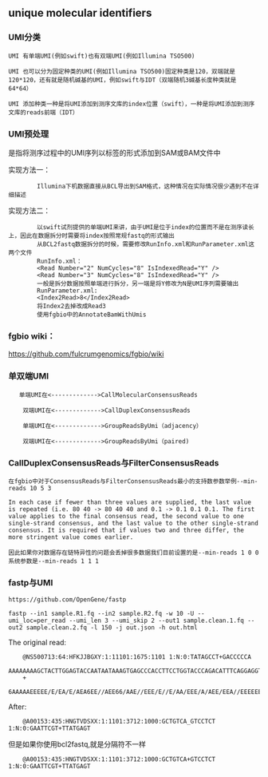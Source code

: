 ##  unique molecular identifiers

### UMI分类

    UMI 有单端UMI(例如swift)也有双端UMI(例如Illumina TSO500)

    UMI 也可以分为固定种类的UMI(例如Illumina TSO500)固定种类是120，双端就是120*120，还有就是随机碱基的UMI，例如swift与IDT（双端随机3碱基长度种类就是64*64）

    UMI 添加种类一种是将UMI添加到测序文库的index位置（swift），一种是将UMI添加到测序文库的reads前端（IDT）

### UMI预处理

是指将测序过程中的UMI序列以标签的形式添加到SAM或BAM文件中

实现方法一：

            Illumina下机数据直接从BCL导出到SAM格式，这种情况在实际情况很少遇到不在详细描述
实现方法二：

            以swift试剂提供的单端UMI来讲，由于UMI是位于index的位置而不是在测序读长上，因此在数据拆分时需要将index按照常规fastq的形式输出
            从BCL2fastq数据拆分的时候，需要修改RunInfo.xml和RunParameter.xml这两个文件
            RunInfo.xml：
            <Read Number="2" NumCycles="8" IsIndexedRead="Y" />
            <Read Number="3" NumCycles="8" IsIndexedRead="Y" />
            一般是拆分数据按照单端进行拆分，另一端是将Y修改为N是UMI序列需要输出
            RunParameter.xml:
            <Index2Read>8</Index2Read>
            将Index2去掉改成Read3
            使用fgbio中的AnnotateBamWithUmis
            
            
### fgbio wiki：
https://github.com/fulcrumgenomics/fgbio/wiki

### 单双端UMI

       单端UMI在<------------->CallMolecularConsensusReads

        双端UMI在<------------->CallDuplexConsensusReads

        单端UMI在<------------->GroupReadsByUmi（adjacency）

        双端UMI在<------------->GroupReadsByUmi（paired)

### CallDuplexConsensusReads与FilterConsensusReads

    在fgbio中对于ConsensusReads与FilterConsensusReads最小的支持数参数举例--min-reads 10 5 3

    In each case if fewer than three values are supplied, the last value is repeated (i.e. 80 40 -> 80 40 40 and 0.1 -> 0.1 0.1 0.1. The first value applies to the final consensus read, the second value to one single-strand consensus, and the last value to the other single-strand consensus. It is required that if values two and three differ, the more stringent value comes earlier.

    因此如果你对数据存在链特异性的问题会丢掉很多数据我们目前设置的是--min-reads 1 0 0系统参数是--min-reads 1 1 1


### fastp与UMI

    https://github.com/OpenGene/fastp

    fastp --in1 sample.R1.fq --in2 sample.R2.fq -w 10 -U --umi_loc=per_read --umi_len 3 --umi_skip 2 --out1 sample.clean.1.fq --out2 sample.clean.2.fq -l 150 -j out.json -h out.html            

The original read:

        @NS500713:64:HFKJJBGXY:1:11101:1675:1101 1:N:0:TATAGCCT+GACCCCCA
        AAAAAAAAGCTACTTGGAGTACCAATAATAAAGTGAGCCCACCTTCCTGGTACCCAGACATTTCAGGAGGTCGGGAAA
        +
        6AAAAAEEEEE/E/EA/E/AEA6EE//AEE66/AAE//EEE/E//E/AA/EEE/A/AEE/EEA//EEEEEEEE6EEAA
          
After:

        @A00153:435:HNGTVDSXX:1:1101:3712:1000:GCTGTCA_GTCCTCT 1:N:0:GAATTCGT+TTATGAGT

但是如果你使用bcl2fastq,就是分隔符不一样

        @A00153:435:HNGTVDSXX:1:1101:3712:1000:GCTGTCA+GTCCTCT 1:N:0:GAATTCGT+TTATGAGT



